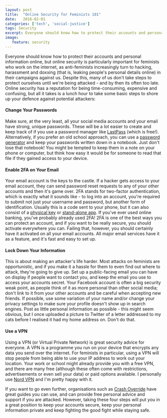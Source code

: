 ```yaml
---
layout: post
title:  "Online Security for Feminists 101"
date:   2016-02-01
categories: ['tech', 'social-justice']
tags: Security
excerpt: Everyone should know how to protect their accounts and personal information online, but online security is particularly important for women who work on the internet.
image:
   feature: security
---
```


Everyone should know how to protect their accounts and personal information online, but online security is particularly important for feminists who work on the internet, as anti-feminists increasingly turn to hacking, harassment and doxxing (that is, leaking people's personal details online) in their campaigns against us. Despite this, many of us don't take steps to protect ourselves until we're being attacked - and by then its often too late. Online security has a reputation for being time-consuming, expensive and confusing, but all it takes is a lunch hour to take some basic steps to shore up your defence against potential attackers:

#### Change Your Passwords
Make sure, at the very least, all your social media accounts and your email have strong, unique passwords. These will be a lot easier to create and keep track of if you use a password manager like <a href="https://lastpass.com/">LastPass</a> (which is free!). Alternatively, if you prefer an old school approach, you can use a <a href="https://xkpasswd.net/s/">password generator</a> and keep your passwords written down in a notebook. Just don't lose that notebook! You might be tempted to keep them in a note on your phone or computer, but think how easy it would be for someone to read that file if they gained access to your device.

#### Enable 2FA on Your Email
Your email account is the keys to the castle. If a hacker gets access to your email account, they can send password reset requests to any of your other accounts and then it's game over. 2FA stands for two-factor authentication, which is exactly what it sounds like - to log into an account, you're required to submit not just your username and password, but another form of identification. Usually this is a code sent to your phone, but it can also consist of a <a href="https://www.yubico.com/">physical key</a> or <a href="https://support.google.com/accounts/answer/1066447?hl=en">stand-alone app</a>. If you've ever used online banking, you've probably already used 2FA! 2FA is one of the best ways you can protect an account, and if you want to be really secure, you should activate everywhere you can. Failing that, however, you should certainly have it activated on all your email accounts. All major email services have it as a feature, and it's fast and easy to set up.

#### Lock Down Your Information
This is about making an attacker's life harder. Most attacks on feminists are opportunistic, and if you make it a hassle for them to even find out where to attack, they're going to give up. Set up a public-facing email you can have on display if people want to contact you, and keep the email you use to access your accounts secret. Your Facebook account is often a big security weak point, as people think of it as more personal than other social media; don't link to it from your other accounts and be careful when accepting new friends. If possible, use some variation of your name and/or change your privacy settings to make sure your profile doesn't show up in search engines. Post as little personal information as possible - this might seem obvious, but I once uploaded a picture to Twitter of a letter addressed to my cats before I realised it had my home address on. Don't do that.

#### Use a VPN
Using a VPN (or Virtual Private Network) is great security advice for everyone. A VPN is a programme you run on your device that encrypts any data you send over the internet. For feminists in particular, using a VPN will stop people from being able to use your IP address to work out your location. Your work or school might already provide you with a free VPN, and there are many free (although these often come with restrictions, advertisements or even sell your data) or paid options available. I personally use <a href="https://nordvpn.com/">Nord VPN</a> and I'm pretty happy with it.

If you want to go even further, organisations such as <a href="http://crashoverridenetwork.tumblr.com/">Crash Override</a> have great guides you can use, and can provide free personal advice and support if you are attacked. However, taking these four steps will put you in a great position to keep your accounts secure, keep your personal information private and keep fighting the good fight while staying safe.
